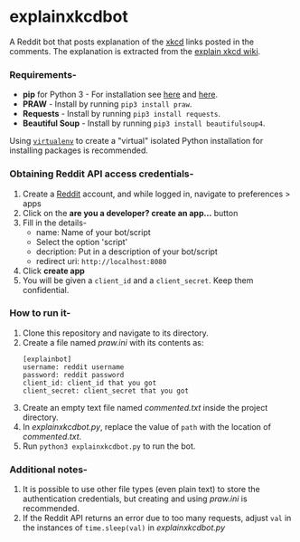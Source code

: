 # explainxkcdbot
A Reddit bot that posts explanation of the [xkcd](https://www.xkcd.com/) links posted in the comments. The explanation is extracted from the [explain xkcd wiki](http://explainxkcd.com).

### Requirements-
* **pip** for Python 3 - For installation see [here](https://packaging.python.org/guides/installing-using-linux-tools/#installing-pip-setuptools-wheel-with-linux-package-managers) and [here](https://pip.pypa.io/en/stable/installing/).
* **PRAW** - Install by running `pip3 install praw`.
* **Requests** - Install by running `pip3 install requests`.
* **Beautiful Soup** - Install by running `pip3 install beautifulsoup4`.
   
Using [`virtualenv`](https://github.com/pypa/virtualenv) to create a "virtual" isolated Python installation for installing packages is recommended.


### Obtaining Reddit API access credentials-
1. Create a [Reddit](https://www.reddit.com/) account, and while logged in, navigate to preferences > apps
2. Click on the **are you a developer? create an app...** button
3. Fill in the details-
    * name: Name of your bot/script
    * Select the option 'script'
    * decription: Put in a description of your bot/script
    * redirect uri: `http://localhost:8080`
4. Click **create app**
5. You will be given a `client_id` and a `client_secret`. Keep them confidential.

### How to run it-
1. Clone this repository and navigate to its directory.
2. Create a file named *praw.ini* with its contents as:
    ```
    [explainbot]
    username: reddit username
    password: reddit password
    client_id: client_id that you got
    client_secret: client_secret that you got
    ```
3. Create an empty text file named *commented.txt* inside the project directory.
4. In *explainxkcdbot.py*, replace the value of `path` with the location of *commented.txt*.
5. Run `python3 explainxkcdbot.py` to run the bot.

### Additional notes-
1. It is possible to use other file types (even plain text) to store the authentication credentials, but creating and using *praw.ini* is recommended.
2. If the Reddit API returns an error due to too many requests, adjust `val` in the instances of `time.sleep(val)` in *explainxkcdbot.py*
